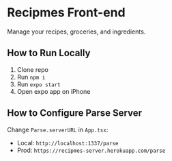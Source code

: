 # Recipmes Front-end

Manage your recipes, groceries, and ingredients.

## How to Run Locally

1. Clone repo
2. Run `npm i`
3. Run `expo start`
4. Open expo app on iPhone

## How to Configure Parse Server
Change `Parse.serverURL` in `App.tsx`:
* Local: `http://localhost:1337/parse`
* Prod: `https://recipmes-server.herokuapp.com/parse`
